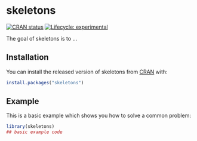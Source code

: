 
# skeletons

<!-- badges: start -->
[![CRAN status](https://www.r-pkg.org/badges/version/skeletons)](https://CRAN.R-project.org/package=skeletons)
[![Lifecycle: experimental](https://img.shields.io/badge/lifecycle-experimental-orange.svg)](https://www.tidyverse.org/lifecycle/#experimental)
<!-- badges: end -->

The goal of skeletons is to ...

## Installation

You can install the released version of skeletons from [CRAN](https://CRAN.R-project.org) with:

``` r
install.packages("skeletons")
```

## Example

This is a basic example which shows you how to solve a common problem:

``` r
library(skeletons)
## basic example code
```

